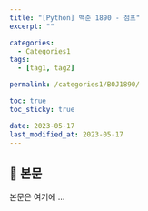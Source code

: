 ```yaml
---
title: "[Python] 백준 1890 - 점프"
excerpt: ""

categories:
  - Categories1
tags:
  - [tag1, tag2]

permalink: /categories1/BOJ1890/

toc: true
toc_sticky: true

date: 2023-05-17
last_modified_at: 2023-05-17
---
```


## 🦥 본문

본문은 여기에 ...
